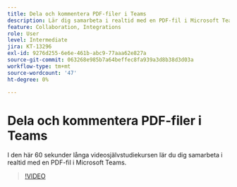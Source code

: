 ```yaml
---
title: Dela och kommentera PDF-filer i Teams
description: Lär dig samarbeta i realtid med en PDF-fil i Microsoft Teams
feature: Collaboration, Integrations
role: User
level: Intermediate
jira: KT-13296
exl-id: 9276d255-6e6e-461b-abc9-77aaa62e827a
source-git-commit: 063268e985b7a64beffec8fa939a3d8b38d3d03a
workflow-type: tm+mt
source-wordcount: '47'
ht-degree: 0%

---
```


# Dela och kommentera PDF-filer i Teams

I den här 60 sekunder långa videosjälvstudiekursen lär du dig samarbeta i realtid med en PDF-fil i Microsoft Teams.

>[!VIDEO](https://video.tv.adobe.com/v/343048?quality=12&learn=on&hidetitle=true)
